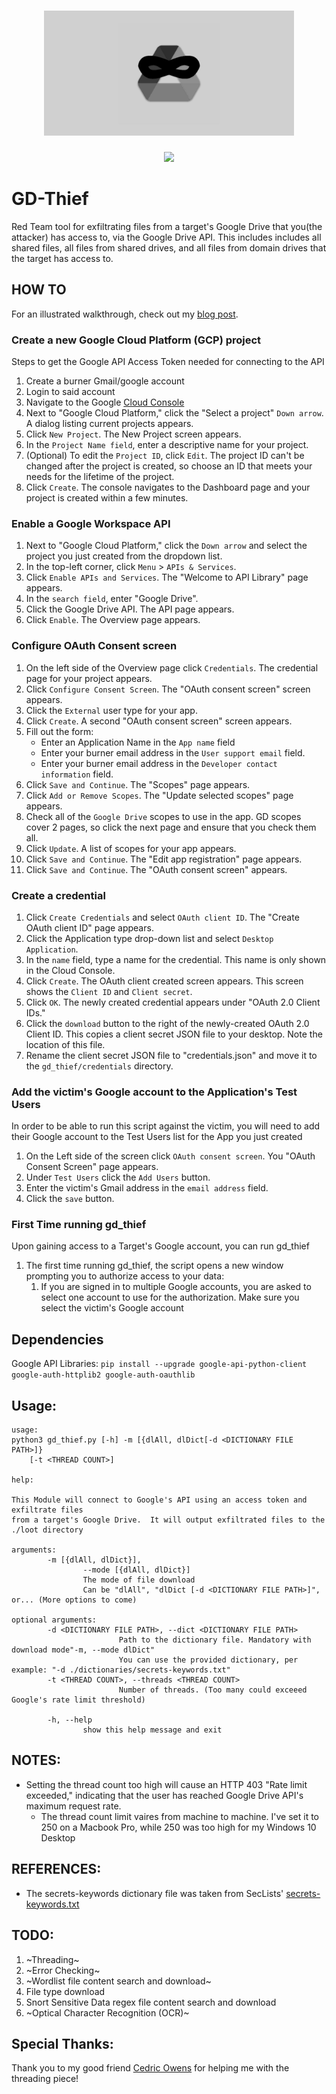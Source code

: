 <h1 align="center">
  <img src="static/gd_thief-banner.png" alt="gd-thief" width="400px"></a>
  <br>
</h1>
<p align="center">
<a href="https://twitter.com/antman1p"><img src="https://img.shields.io/twitter/follow/antman1p.svg?logo=twitter"></a>
</p>

# GD-Thief
Red Team tool for exfiltrating files from a target's Google Drive that you(the attacker) has access to, via the Google Drive API.
This includes includes all shared files, all files from shared drives, and all files from domain drives that the target
has access to.
## HOW TO
For an illustrated walkthrough, check out my [blog post](https://antman1p-30185.medium.com/youre-a-gd-thief-1e02358fd557).
### Create a new Google Cloud Platform (GCP) project
Steps to get the Google API Access Token needed for connecting to the API
1.  Create a burner Gmail/google account
2.  Login to said account
3.  Navigate to the Google [Cloud Console](https://console.cloud.google.com/)
4.  Next to "Google Cloud Platform," click the "Select a project" `Down arrow`. A dialog listing current projects appears.
5.  Click `New Project`. The New Project screen appears.
6.  In the `Project Name field`, enter a descriptive name for your project.
7.  (Optional) To edit the `Project ID`, click `Edit`. The project ID can't be
  changed after the project is created, so choose an ID that meets your needs for
  the lifetime of the project.
8.  Click `Create`. The console navigates to the Dashboard page and your project is created within a few minutes.
### Enable a Google Workspace API
1.  Next to "Google Cloud Platform," click the `Down arrow` and select the project
  you just created from the dropdown list.
2.  In the top-left corner, click `Menu` > `APIs & Services`.
3.  Click `Enable APIs and Services`. The "Welcome to API Library" page appears.
4.  In the `search field`, enter "Google Drive".
5.  Click the Google Drive API. The API page appears.
6.  Click `Enable`. The Overview page appears.
###  Configure OAuth Consent screen
1.  On the left side of the Overview page click `Credentials`. The credential
page for your project appears.
2.  Click `Configure Consent Screen`. The "OAuth consent screen" screen appears.
3.  Click the `External` user type for your app.
4.  Click `Create`. A second "OAuth consent screen" screen appears.
5.  Fill out the form:
    - Enter an Application Name in the `App name` field
    - Enter your burner email address in the `User support email` field.
    - Enter your burner email address in the `Developer contact information` field.
6.  Click `Save and Continue`. The "Scopes" page appears.
7.  Click `Add or Remove Scopes`. The "Update selected scopes" page appears.
8.  Check all of the `Google Drive` scopes to use in the app.  GD scopes cover 2 pages, so click the next page and ensure that you check them all.
9.  Click `Update`. A list of scopes for your app appears.
10. Click `Save and Continue`. The "Edit app registration" page appears.
11. Click `Save and Continue`. The "OAuth consent screen" appears.
### Create a credential
1.  Click `Create Credentials` and select `OAuth client ID`. The "Create OAuth
  client ID" page appears.
2.  Click the Application type drop-down list and select `Desktop Application`.
3.  In the `name` field, type a name for the credential. This name is only shown
  in the Cloud Console.
4.  Click `Create`. The OAuth client created screen appears. This screen shows
  the `Client ID` and `Client secret`.
5.  Click `OK`. The newly created credential appears under "OAuth 2.0 Client IDs."
6.  Click the `download` button to the right of the newly-created OAuth 2.0
  Client ID. This copies a client secret JSON file to your desktop. Note the
  location of this file.
7.  Rename the client secret JSON file to "credentials.json" and move it to the
  `gd_thief/credentials` directory.
### Add the victim's Google account to the Application's Test Users
In order to be able to run this script against the victim, you will need to add
their Google account to the Test Users list for the App you just created
1.  On the Left side of the screen click `OAuth consent screen`.  You "OAuth
  Consent Screen" page appears.
2.  Under `Test Users` click the `Add Users` button.
3.  Enter the victim's Gmail address in the `email address` field.
4.  Click the `save` button.
### First Time running gd_thief
Upon gaining access to a Target's Google account, you can run gd_thief
1.  The first time running gd_thief, the script opens a new window prompting you
to authorize access to your data:
    1.  If you are signed in to multiple Google accounts, you
      are asked to select one account to use for the authorization.  Make sure
      you select the victim's Google account


## Dependencies
Google API Libraries: `pip install --upgrade google-api-python-client google-auth-httplib2 google-auth-oauthlib`
## Usage:
```
usage:
python3 gd_thief.py [-h] -m [{dlAll, dlDict[-d <DICTIONARY FILE PATH>]}
	[-t <THREAD COUNT>]

help:

This Module will connect to Google's API using an access token and exfiltrate files
from a target's Google Drive.  It will output exfiltrated files to the ./loot directory

arguments:
        -m [{dlAll, dlDict}],
                --mode [{dlAll, dlDict}]
                The mode of file download
                Can be "dlAll", "dlDict [-d <DICTIONARY FILE PATH>]", or... (More options to come)

optional arguments:
        -d <DICTIONARY FILE PATH>, --dict <DICTIONARY FILE PATH>
                        Path to the dictionary file. Mandatory with download mode"-m, --mode dlDict"
                        You can use the provided dictionary, per example: "-d ./dictionaries/secrets-keywords.txt"
        -t <THREAD COUNT>, --threads <THREAD COUNT>
                        Number of threads. (Too many could exceeed Google's rate limit threshold)

        -h, --help
                show this help message and exit
```
## NOTES:
-  Setting the thread count too high will cause an HTTP 403 "Rate limit exceeded," indicating that the
user has reached Google Drive API's maximum request rate.
	-  The thread count limit vaires from machine to machine.  I've set it to 250 on a Macbook Pro, while
	250 was too high for my Windows 10 Desktop
## REFERENCES:
-  The secrets-keywords dictionary file was taken from SecLists' [secrets-keywords.txt](https://github.com/danielmiessler/SecLists/blob/master/Discovery/Variables/secret-keywords.txt)
## TODO:
1.  ~Threading~
2.  ~Error Checking~
3.  ~Wordlist file content search and download~
4.  File type download
5.  Snort Sensitive Data regex file content search and download
6.  ~Optical Character Recognition (OCR)~
## Special Thanks:
Thank you to my good friend [Cedric Owens](https://github.com/cedowens) for helping me with the threading piece!
